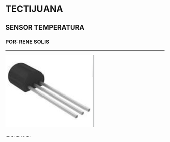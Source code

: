 # TECTIJUANA
## SENSOR TEMPERATURA
### POR: RENE SOLIS
----

![](temperatura.png)

......
......
......


